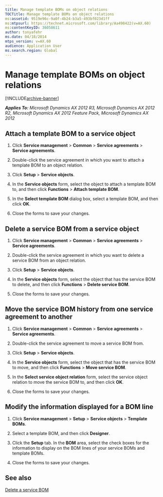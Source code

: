 ```yaml
---
title: Manage template BOMs on object relations
TOCTitle: Manage template BOMs on object relations
ms:assetid: 9519e96c-9a0f-4b24-b3a5-493bf023d1ff
ms:mtpsurl: https://technet.microsoft.com/library/Aa498422(v=AX.60)
ms:contentKeyID: 36058611
author: tonyafehr
ms.date: 04/18/2014
mtps_version: v=AX.60
audience: Application User
ms.search.region: Global
---
```


# Manage template BOMs on object relations 


[!INCLUDE[archive-banner](includes/archive-banner.md)]


_**Applies To:** Microsoft Dynamics AX 2012 R3, Microsoft Dynamics AX 2012 R2, Microsoft Dynamics AX 2012 Feature Pack, Microsoft Dynamics AX 2012_

## Attach a template BOM to a service object

1.  Click **Service management** \> **Common** \> **Service agreements** \> **Service agreements**.

2.  Double-click the service agreement in which you want to attach a template BOM to an object relation.

3.  Click **Setup** \> **Service objects**.

4.  In the **Service objects** form, select the object to attach a template BOM to, and then click **Functions** \> **Attach template BOM**.

5.  In the **Select template BOM** dialog box, select a template BOM, and then click **OK**.

6.  Close the forms to save your changes.

## Delete a service BOM from a service object

1.  Click **Service management** \> **Common** \> **Service agreements** \> **Service agreements**.

2.  Double-click the service agreement in which you want to delete a service BOM from an object relation.

3.  Click **Setup** \> **Service objects**.

4.  In the **Service objects** form, select the object that has the service BOM to delete, and then click **Functions** \> **Delete service BOM**.

5.  Close the forms to save your changes.

## Move the service BOM history from one service agreement to another

1.  Click **Service management** \> **Common** \> **Service agreements** \> **Service agreements**.

2.  Double-click the service agreement to move a service BOM from.

3.  Click **Setup** \> **Service objects**.

4.  In the **Service objects** form, select the object that has the service BOM to move, and then click **Functions** \> **Move service BOM**.

5.  In the **Select service object relation** form, select the service object relation to move the service BOM to, and then click **OK**.

6.  Close the forms to save your changes.

## Modify the information displayed for a BOM line

1.  Click **Service management** \> **Setup** \> **Service objects** \> **Template BOMs**.

2.  Select a template BOM, and then click **Designer**.

3.  Click the **Setup** tab. In the **BOM** area, select the check boxes for the information to display on the BOM lines of your service BOMs and template BOMs.

4.  Close the forms to save your changes.

## See also

[Delete a service BOM](delete-a-service-bom.md)

  


